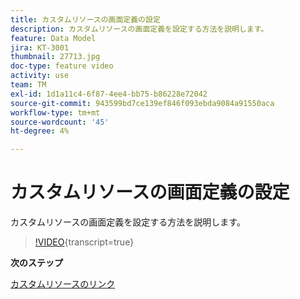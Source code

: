 ```yaml
---
title: カスタムリソースの画面定義の設定
description: カスタムリソースの画面定義を設定する方法を説明します。
feature: Data Model
jira: KT-3001
thumbnail: 27713.jpg
doc-type: feature video
activity: use
team: TM
exl-id: 1d1a11c4-6f87-4ee4-bb75-b86228e72042
source-git-commit: 943599bd7ce139ef846f093ebda9084a91550aca
workflow-type: tm+mt
source-wordcount: '45'
ht-degree: 4%

---
```


# カスタムリソースの画面定義の設定

カスタムリソースの画面定義を設定する方法を説明します。

>[!VIDEO](https://video.tv.adobe.com/v/27713?learn=on){transcript=true}

**次のステップ**

[カスタムリソースのリンク](./linking-custom-resources.md)
